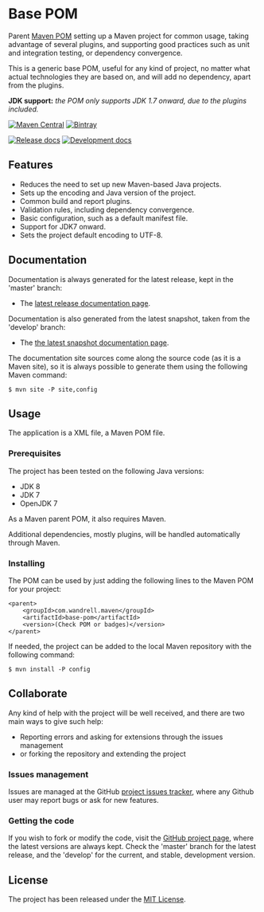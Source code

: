# Base POM

Parent [Maven POM][maven-pom-intro] setting up a Maven project for common usage, taking advantage of several plugins, and supporting good practices such as unit and integration testing, or dependency convergence.

This is a generic base POM, useful for any kind of project, no matter what actual technologies they are based on, and will add no dependency, apart from the plugins.

**JDK support:** *the POM only supports JDK 1.7 onward, due to the plugins included.*

[![Maven Central](https://img.shields.io/maven-central/v/com.wandrell.maven/base-pom.svg)][maven-repo]
[![Bintray](https://api.bintray.com/packages/bernardo-mg/maven/base-pom/images/download.svg)][bintray-repo]

[![Release docs](https://img.shields.io/badge/docs-release-blue.svg)][site-release]
[![Development docs](https://img.shields.io/badge/docs-develop-blue.svg)][site-develop]

## Features

- Reduces the need to set up new Maven-based Java projects.
- Sets up the encoding and Java version of the project.
- Common build and report plugins.
- Validation rules, including dependency convergence.
- Basic configuration, such as a default manifest file.
- Support for JDK7 onward.
- Sets the project default encoding to UTF-8.

## Documentation

Documentation is always generated for the latest release, kept in the 'master' branch:

- The [latest release documentation page][site-release].

Documentation is also generated from the latest snapshot, taken from the 'develop' branch:

- The [the latest snapshot documentation page][site-develop].

The documentation site sources come along the source code (as it is a Maven site), so it is always possible to generate them using the following Maven command:

```
$ mvn site -P site,config
```

## Usage

The application is a XML file, a Maven POM file.

### Prerequisites

The project has been tested on the following Java versions:
* JDK 8
* JDK 7
* OpenJDK 7

As a Maven parent POM, it also requires Maven.

Additional dependencies, mostly plugins, will be handled automatically through Maven.

### Installing

The POM can be used by just adding the following lines to the Maven POM for your project:

```
<parent>
    <groupId>com.wandrell.maven</groupId>
    <artifactId>base-pom</artifactId>
    <version>(Check POM or badges)</version>
</parent>
```

If needed, the project can be added to the local Maven repository with the following command:

```
$ mvn install -P config
```

## Collaborate

Any kind of help with the project will be well received, and there are two main ways to give such help:

- Reporting errors and asking for extensions through the issues management
- or forking the repository and extending the project

### Issues management

Issues are managed at the GitHub [project issues tracker][issues], where any Github user may report bugs or ask for new features.

### Getting the code

If you wish to fork or modify the code, visit the [GitHub project page][scm], where the latest versions are always kept. Check the 'master' branch for the latest release, and the 'develop' for the current, and stable, development version.

## License

The project has been released under the [MIT License][license].

[maven-pom-intro]: https://maven.apache.org/guides/introduction/introduction-to-the-pom.html#Project_Inheritance

[bintray-repo]: https://bintray.com/bernardo-mg/maven/base-pom/view
[maven-repo]: http://mvnrepository.com/artifact/com.wandrell.maven/base-pom
[issues]: https://github.com/Bernardo-MG/base-pom/issues
[license]: http://www.opensource.org/licenses/mit-license.php
[scm]: https://github.com/Bernardo-MG/base-pom
[site-develop]: http://docs.wandrell.com/development/maven/base-pom
[site-release]: http://docs.wandrell.com/maven/base-pom
